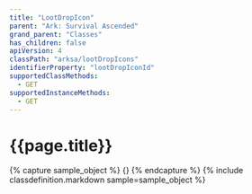 ```yaml
---
title: "LootDropIcon"
parent: "Ark: Survival Ascended"
grand_parent: "Classes"
has_children: false
apiVersion: 4
classPath: "arksa/lootDropIcons"
identifierProperty: "lootDropIconId"
supportedClassMethods:
  - GET
supportedInstanceMethods:
  - GET
---
```

# {{page.title}}

{% capture sample_object %}
{}
{% endcapture %}
{% include classdefinition.markdown sample=sample_object %}
